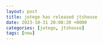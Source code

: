 ```yaml
---
layout: post
title: jotego has released jtshouse
date: 2023-10-31 20:08:20 +0000
categories: [jotego, jtshouse]
tags: [new]
---
```


